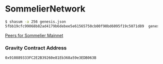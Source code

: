 # SommelierNetwork

```bash
$ shasum -a 256 genesis.json 
5fbb19cfc99068b82ad4179b6debee5e61565750cb00f90bd6095f19c5071d89  genesis.json
```

[Peers for Sommelier Mainnet](https://docs.google.com/spreadsheets/d/13LzGA2-0sgXQxdGPknCYDyUsjbBtMoY4VeLKxHNZzW8/edit#gid=0)

### Gravity Contract Address
```
0x910889333FC2E2B39260e81Eb368a59e3EDB063B
```
